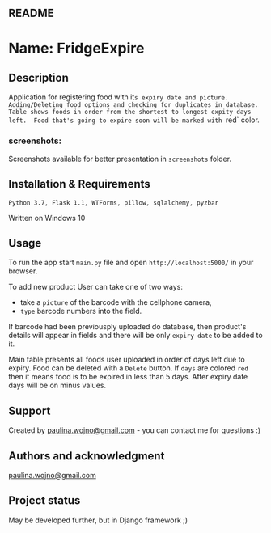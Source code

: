 ## README


# Name: FridgeExpire


## Description
Application for registering food with it`s expiry date and picture. 
Adding/Deleting food options and checking for duplicates in database. 
Table shows foods in order from the shortest to longest expity days left. 
Food that's going to expire soon will be marked with `red` color.

### screenshots:
Screenshots available for better presentation in `screenshots` folder.


## Installation & Requirements
```
Python 3.7, Flask 1.1, WTForms, pillow, sqlalchemy, pyzbar
```
Written on Windows 10


## Usage
To run the app start `main.py` file and open `http://localhost:5000/` in your browser.

To add new product User can take one of two ways:
- take a `picture` of the barcode with the cellphone camera, 
- `type` barcode numbers into the field.

If barcode had been previousply uploaded do database, then product's details will appear in fields 
and there will be only `expiry date` to be added to it.

Main table presents all foods user uploaded in order of days left due to expiry.
Food can be deleted with a `Delete` button.
If `days` are colored `red` then it means food is to be expired in less than 5 days.
After expiry date days will be on minus values.


## Support
Created by paulina.wojno@gmail.com - you can contact me for questions :)


## Authors and acknowledgment
paulina.wojno@gmail.com


## Project status
May be developed further, but in Django framework ;)
